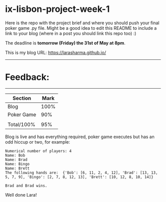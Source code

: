 # ix-lisbon-project-week-1

Here is the repo with the project brief and where you should push your final poker game .py file. Might be a good idea to edit this README to include a link to your blog (where in a post you should link this repo too) :) 

The deadline is **tomorrow (Friday) the 31st of May at 8pm**.



This is my blog URL: https://larasharma.github.io/

------------------------------------------------------------------------------------------------
# Feedback: 
------------------------------------------------------------------------------------------------

| Section | Mark | 
|---|---| 
| Blog | 100% | 
| Poker Game | 90% |
||| 
| Total/100% | 95% | 

Blog is live and has everything required, poker game executes but has an odd hiccup or two, for example:

```
Numerical number of players: 4
Name: Bob
Name: Brad
Name: Bingo
Name: Brett
The following hands are:  {'Bob': [6, 11, 2, 4, 12], 'Brad': [13, 13, 5, 7, 9], 'Bingo': [2, 7, 8, 12, 13], 'Brett': [10, 12, 8, 10, 14]}

Brad and Brad wins.
```


Well done Lara!
